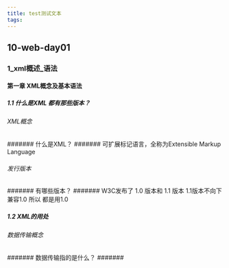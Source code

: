 ```yaml
---
title: test测试文本
tags:
---
```


## 10-web-day01
### 1_xml概述_语法
#### 第一章 XML概念及基本语法
##### 1.1 什么是XML 都有那些版本？
###### XML概念
####### 什么是XML？
####### 可扩展标记语言，全称为Extensible Markup Language
###### 发行版本
####### 有哪些版本？
####### W3C发布了 1.0 版本和 1.1 版本
1.1版本不向下兼容1.0  所以 都是用1.0
##### 1.2 XML的用处
###### 数据传输概念
####### 数据传输指的是什么？
#######
